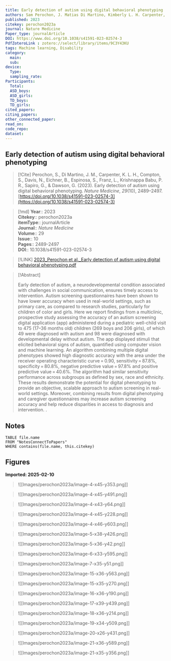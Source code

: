 ```yaml
---
title: Early detection of autism using digital behavioral phenotyping
authors: Sam Perochon, J. Matias Di Martino, Kimberly L. H. Carpenter, Scott Compton, Naomi Davis, Brian Eichner, Steven Espinosa, Lauren Franz, Pradeep Raj Krishnappa Babu, Guillermo Sapiro, Geraldine Dawson
published: 2023
citekey: perochon2023a
journal: Nature Medicine
Paper_type: journalArticle
DOI: https://www.doi.org/10.1038/s41591-023-02574-3
PdfZoteroLink : zotero://select/library/items/9C3Y43KU
tags: Machine learning, Disability
category:
  main: 
  sub: 
device:
  Type: 
  sampling_rate: 
Participants:
  Total: 
  ASD_boys: 
  ASD_girls: 
  TD_boys: 
  TD_girls: 
cited_papers:
citing_papers: 
other_connected_paper: 
read_on: 
code_repo: 
dataset:
---
```


## Early detection of autism using digital behavioral phenotyping

> [!Cite]
> Perochon, S., Di Martino, J. M., Carpenter, K. L. H., Compton, S., Davis, N., Eichner, B., Espinosa, S., Franz, L., Krishnappa Babu, P. R., Sapiro, G., & Dawson, G. (2023). Early detection of autism using digital behavioral phenotyping. _Nature Medicine_, _29_(10), 2489–2497. [https://doi.org/10.1038/s41591-023-02574-3](https://doi.org/10.1038/s41591-023-02574-3)


>[!md]
> **Year**:: 2023   
> **Citekey**:: perochon2023a  
> **itemType**:: journalArticle  
> **Journal**:: *Nature Medicine*  
> **Volume**:: 29  
> **Issue**:: 10   
> **Pages**:: 2489-2497  
> **DOI**:: 10.1038/s41591-023-02574-3    

> [!LINK] 
> [2023_Perochon et al._Early detection of autism using digital behavioral phenotyping.pdf](zotero://select/library/items/2TRL46FN)

> [!Abstract]
>
> Early detection of autism, a neurodevelopmental condition associated with challenges in social communication, ensures timely access to intervention. Autism screening questionnaires have been shown to have lower accuracy when used in real-world settings, such as primary care, as compared to research studies, particularly for children of color and girls. Here we report findings from a multiclinic, prospective study assessing the accuracy of an autism screening digital application (app) administered during a pediatric well-child visit to 475 (17–36 months old) children (269 boys and 206 girls), of which 49 were diagnosed with autism and 98 were diagnosed with developmental delay without autism. The app displayed stimuli that elicited behavioral signs of autism, quantified using computer vision and machine learning. An algorithm combining multiple digital phenotypes showed high diagnostic accuracy with the area under the receiver operating characteristic curve = 0.90, sensitivity = 87.8%, specificity = 80.8%, negative predictive value = 97.8% and positive predictive value = 40.6%. The algorithm had similar sensitivity performance across subgroups as defined by sex, race and ethnicity. These results demonstrate the potential for digital phenotyping to provide an objective, scalable approach to autism screening in real-world settings. Moreover, combining results from digital phenotyping and caregiver questionnaires may increase autism screening accuracy and help reduce disparities in access to diagnosis and intervention.
>.
> 


## Notes

```dataview 
TABLE file.name 
FROM "NotesConnectToPapers" 
WHERE contains(file.name, this.citekey)
```


## Figures

**Imported: 2025-02-10**

> ![[Images/perochon2023a/image-4-x45-y353.png]]

> ![[Images/perochon2023a/image-4-x45-y491.png]]

> ![[Images/perochon2023a/image-4-x43-y64.png]]

> ![[Images/perochon2023a/image-4-x45-y228.png]]

> ![[Images/perochon2023a/image-4-x46-y603.png]]

> ![[Images/perochon2023a/image-5-x38-y426.png]]

> ![[Images/perochon2023a/image-5-x36-y42.png]]

> ![[Images/perochon2023a/image-6-x33-y595.png]]

> ![[Images/perochon2023a/image-7-x35-y51.png]]

> ![[Images/perochon2023a/image-15-x36-y563.png]]

> ![[Images/perochon2023a/image-15-x35-y270.png]]

> ![[Images/perochon2023a/image-16-x36-y190.png]]

> ![[Images/perochon2023a/image-17-x39-y439.png]]

> ![[Images/perochon2023a/image-18-x36-y214.png]]

> ![[Images/perochon2023a/image-19-x34-y509.png]]

> ![[Images/perochon2023a/image-20-x26-y431.png]]

> ![[Images/perochon2023a/image-21-x36-y589.png]]

> ![[Images/perochon2023a/image-21-x35-y356.png]]